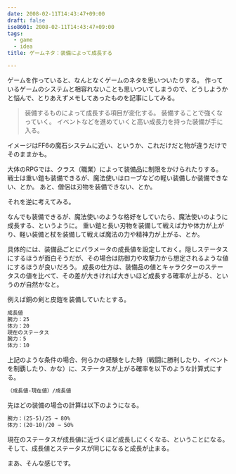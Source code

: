 ```yaml
---
date: 2008-02-11T14:43:47+09:00
draft: false
iso8601: 2008-02-11T14:43:47+09:00
tags:
  - game
  - idea
title: ゲームネタ：装備によって成長する

---
```


ゲームを作っていると、なんとなくゲームのネタを思いついたりする。
作っているゲームのシステムと相容れないことも思いついてしまうので、どうしようかと悩んで、とりあえずメモしてあったものを記事にしてみる。

<blockquote>装備するものによって成長する項目が変化する。
装備することで強くなっていく。
イベントなどを進めていくと高い成長力を持った装備が手に入る。</blockquote>

イメージはFF6の魔石システムに近い、というか、これだけだと物が違うだけでそのままかも。

大体のRPGでは、クラス（職業）によって装備品に制限をかけられたりする。
戦士は重い鎧も装備できるが、魔法使いはローブなどの軽い装備しか装備できない、とか。
あと、僧侶は刃物を装備できない、とか。

それを逆に考えてみる。

なんでも装備できるが、魔法使いのような格好をしていたら、魔法使いのように成長する、というように。
重い鎧と長い刃物を装備して戦えば力や体力が上がり、軽い装備と杖を装備して戦えば魔法の力や精神力が上がる、とか。

具体的には、装備品ごとにパラメータの成長値を設定しておく。隠しステータスにするほうが面白そうだが、その場合は防御力や攻撃力から想定されるような値にするほうが良いだろう。
成長の仕方は、装備品の値とキャラクターのステータスの値を比べて、その差が大きければ大きいほど成長する確率が上がる、というのが自然かなと。

例えば銅の剣と皮鎧を装備していたとする。

```default
成長値
腕力：25
体力：20
現在のステータス
腕力：5
体力：10
```

上記のような条件の場合、何らかの経験をした時（戦闘に勝利したり、イベントを制覇したり、かな）に、ステータスが上がる確率を以下のような計算式にする。

```default
（成長値-現在値）/成長値
```

先ほどの装備の場合の計算は以下のようになる。

```default
腕力：(25-5)/25 → 80%
体力：(20-10)/20 → 50%
```

現在のステータスが成長値に近づくほど成長しにくくなる、ということになる。
そして、成長値とステータスが同じになると成長が止まる。

まあ、そんな感じです。
